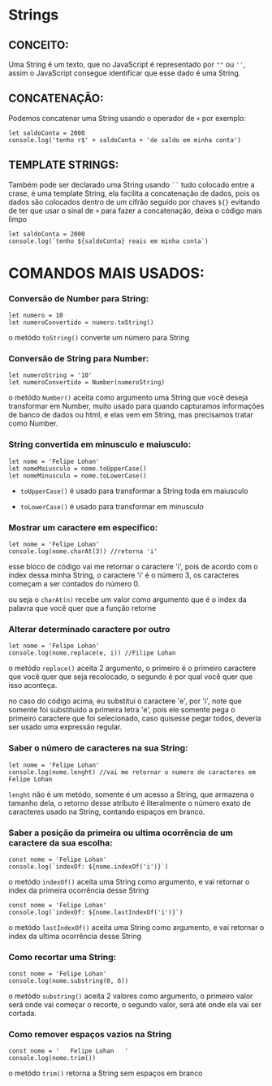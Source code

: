 # Strings

## CONCEITO:
Uma String é um texto, que no JavaScript é representado por `""` ou `''`, assim o JavaScript consegue identificar que esse dado é uma String.

## CONCATENAÇÃO:
Podemos concatenar uma String usando o operador de ` + ` por exemplo:

```
let saldoConta = 2000 
console.log('tenho r$' + saldoConta + 'de saldo em minha conta') 
```

## TEMPLATE STRINGS:

Também pode ser declarado uma String usando ` `` ` tudo colocado entre a crase, é uma template String, ela facilita a concatenação de dados, pois os dados são colocados dentro de um cifrão seguido por chaves `${}` evitando de ter que usar o sinal de ` + ` para fazer a concatenação, deixa o código mais limpo

```
let saldoConta = 2000 
console.log(`tenho ${saldoConta} reais em minha conta`)
```

# COMANDOS MAIS USADOS:

### Conversão de Number para String:

```
let numero = 10
let numeroConvertido = numero.toString()
```

o metódo `toString()` converte um número para String

### Conversão de String para Number:

```
let numeroString = '10'
let numeroConvertido = Number(numeroString)
```

o metódo `Number()` aceita como argumento uma String que você deseja transformar em Number, muito usado para quando capturamos informações de banco de dados ou html, e elas vem em String, mas precisamos tratar como Number.

### String convertida em minusculo e maiusculo:

```
let nome = 'Felipe Lohan'
let nomeMaiusculo = nome.toUpperCase()
let nomeMinusculo = nome.toLowerCase()
```

- `toUpperCase()` é usado para transformar a String toda em maiusculo

- `toLowerCase()` é usado para transformar em minusculo

### Mostrar um caractere em especifico:

```
let nome = 'Felipe Lohan'
console.log(nome.charAt(3)) //retorna 'i'
```

esse bloco de código vai me retornar o caractere 'i', pois de acordo com o index dessa minha String, o caractere 'i' é o número 3, os caracteres começam a ser contados do número 0.

ou seja o `charAt(n)` recebe um valor como argumento que é o index da palavra que você quer que a função retorne

### Alterar determinado caractere por outro

```
let nome = 'Felipe Lohan'
console.log(nome.replace(e, i)) //Filipe Lohan
```

o metódo `replace()` aceita 2 argumento, o primeiro é o primeiro caractere que você quer que seja recolocado, o segundo é por qual você quer que isso aconteça.

no caso do código acima, eu substitui o caractere 'e', por 'i', note que somente foi substituido a primeira letra 'e', pois ele somente pega o primeiro caractere que foi selecionado, caso quisesse pegar todos, deveria ser usado uma expressão regular.

### Saber o número de caracteres na sua String:

``` 
let nome = 'Felipe Lohan'
console.log(nome.lenght) //vai me retornar o numero de caracteres em Felipe Lohan 
``` 

`lenght` não é um metódo, somente é um acesso a String, que armazena o tamanho dela, o retorno desse atributo é literalmente o número exato de caracteres usado na String, contando espaços em branco.

### Saber a posição da primeira ou ultima ocorrência de um caractere da sua escolha:

```
const nome = 'Felipe Lohan'
console.log(`indexOf: ${nome.indexOf('i')}`)
```

o metódo ` indexOf() ` aceita uma String como argumento, e vai retornar o index da primeira ocorrência desse String

```
const nome = 'Felipe Lohan'
console.log(`indexOf: ${nome.lastIndexOf('i')}`)
```

o metódo ` lastIndexOf() ` aceita uma String como argumento, e vai retornar o index da ultima ocorrência desse String

### Como recortar uma String:

```
const nome = 'Felipe Lohan'
console.log(nome.substring(0, 6))
```

o metódo ` substring() ` aceita 2 valores como argumento, o primeiro valor será onde vai começar o recorte, o segundo valor, será até onde ela vai ser cortada.

### Como remover espaços vazios na String

```
const nome = '   Felipe Lohan   '
console.log(nome.trim())
```

o metódo ` trim() ` retorna a String sem espaços em branco 